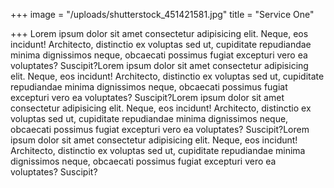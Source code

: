 +++
image = "/uploads/shutterstock_451421581.jpg"
title = "Service One"

+++
Lorem ipsum dolor sit amet consectetur adipisicing elit. Neque, eos incidunt! Architecto, distinctio ex voluptas sed ut, cupiditate repudiandae minima dignissimos neque, obcaecati possimus fugiat excepturi vero ea voluptates? Suscipit?Lorem ipsum dolor sit amet consectetur adipisicing elit. Neque, eos incidunt! Architecto, distinctio ex voluptas sed ut, cupiditate repudiandae minima dignissimos neque, obcaecati possimus fugiat excepturi vero ea voluptates? Suscipit?Lorem ipsum dolor sit amet consectetur adipisicing elit. Neque, eos incidunt! Architecto, distinctio ex voluptas sed ut, cupiditate repudiandae minima dignissimos neque, obcaecati possimus fugiat excepturi vero ea voluptates? Suscipit?Lorem ipsum dolor sit amet consectetur adipisicing elit. Neque, eos incidunt! Architecto, distinctio ex voluptas sed ut, cupiditate repudiandae minima dignissimos neque, obcaecati possimus fugiat excepturi vero ea voluptates? Suscipit?